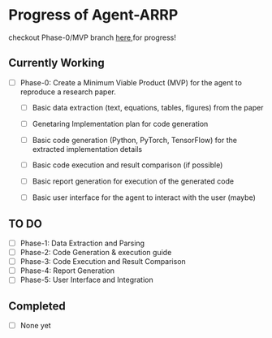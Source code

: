 # Progress of Agent-ARRP
checkout Phase-0/MVP branch [here](https://github.com/anemvamsi4/Agent-ARRP/tree/phase-0/MVP),for progress!
## Currently Working

- [ ] Phase-0: Create a Minimum Viable Product (MVP) for the agent to reproduce a research paper.

    - [ ] Basic data extraction (text, equations, tables, figures) from the paper
    - [ ] Genetaring Implementation plan for code generation
    - [ ] Basic code generation (Python, PyTorch, TensorFlow) for the extracted implementation details
    - [ ] Basic code execution and result comparison (if possible)
    - [ ] Basic report generation for execution of the generated code
    - [ ] Basic user interface for the agent to interact with the user (maybe)


## TO DO
- [ ] Phase-1: Data Extraction and Parsing
- [ ] Phase-2: Code Generation & execution guide
- [ ] Phase-3: Code Execution and Result Comparison
- [ ] Phase-4: Report Generation
- [ ] Phase-5: User Interface and Integration

## Completed
- [ ] None yet
